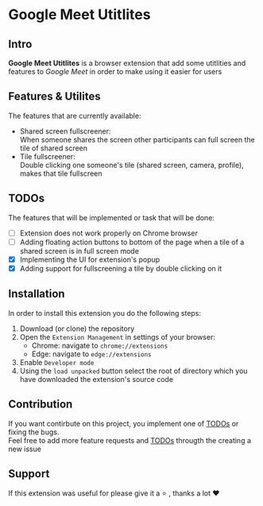 # Google Meet Utitlites

## Intro

**Google Meet Utitlites** is a browser extension that add some utitlities and features to *Google Meet* in order to make using it easier for users

## Features & Utilites

The features that are currently available:
- Shared screen fullscreener: <br/>
    When someone shares the screen other participants can full screen the tile of shared screen
- Tile fullscreener: <br/>
    Double clicking one someone's tile (shared screen, camera, profile), makes that tile fullscreen 

## TODOs

The features that will be implemented or task that will be done:
- [ ] Extension does not work properly on Chrome browser
- [ ] Adding floating action buttons to bottom of the page when a tile of a shared screen is in full screen mode
- [x] Implementing the UI for extension's popup 
- [x] Adding support for fullscreening a tile by double clicking on it

## Installation

In order to install this extension you do the following steps:
1. Download (or clone) the repository
2. Open the `Extension Management` in settings of your browser:
    - Chrome: navigate to `chrome://extensions`
    - Edge: navigate to `edge://extensions`
3. Enable `Developer mode`
4. Using the `load unpacked` button select the root of directory which you have downloaded the extension's source code


## Contribution

If you want contirbute on this project, you implement one of [TODOs](#TODOs) or fixing the bugs.
<br/>
Feel free to add more feature requests and [TODOs](#TODOs) througth the creating a new issue

## Support

If this extension was useful for please give it a :star: , thanks a lot :hearts:
